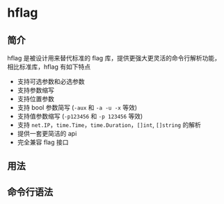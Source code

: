 # hflag

## 简介

hflag 是被设计用来替代标准的 flag 库，提供更强大更灵活的命令行解析功能，相比标准库，hflag 有如下特点

- 支持可选参数和必选参数
- 支持参数缩写
- 支持位置参数
- 支持 bool 参数简写 (`-aux` 和 `-a -u -x` 等效)
- 支持值参数缩写 (`-p123456` 和 `-p 123456` 等效)
- 支持 `net.IP`，`time.Time`，`time.Duration`，`[]int`, `[]string` 的解析
- 提供一套更简洁的 api
- 完全兼容 flag 接口

## 用法

## 命令行语法
